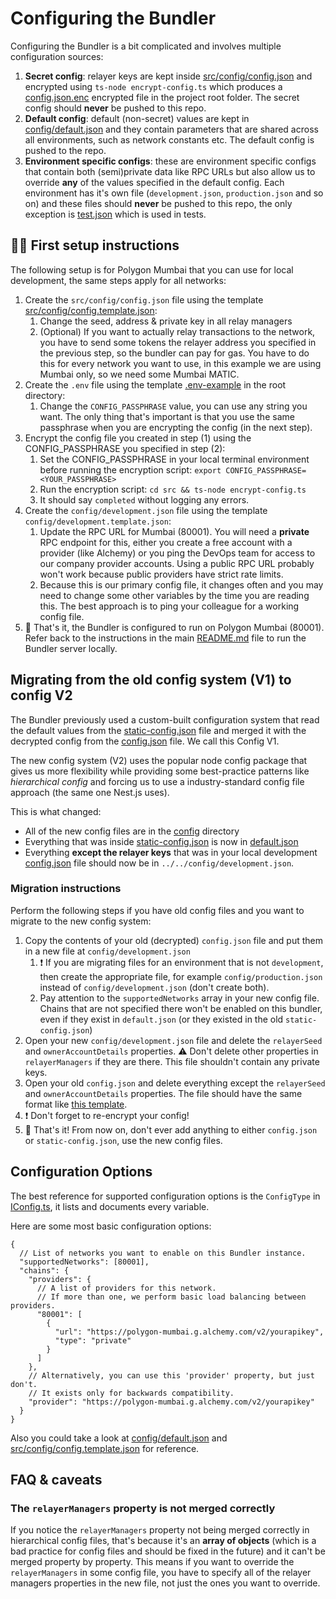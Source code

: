 # Configuring the Bundler

Configuring the Bundler is a bit complicated and involves multiple configuration sources:
1. **Secret config**: relayer keys are kept inside [src/config/config.json](./config.json) and encrypted using `ts-node encrypt-config.ts` which produces a [config.json.enc](../../config.json.enc) encrypted file in the project root folder. The secret config should **never** be pushed to this repo.
2. **Default config**: default (non-secret) values are kept in [config/default.json](../../config/default.json) and they contain parameters that are shared across all environments, such as network constants etc. The default config is pushed to the repo.
3. **Environment specific configs**: these are environment specific configs that contain both (semi)private data like RPC URLs but also allow us to override **any** of the values specified in the default config. Each environment has it's own file (`development.json`, `production.json` and so on) and these files should **never** be pushed to this repo, the only exception is [test.json](../../config/test.json) which is used in tests.

## 👶🏻 First setup instructions

The following setup is for Polygon Mumbai that you can use for local development, the same steps apply for all networks:

1. Create the `src/config/config.json` file using the template [src/config/config.template.json](config.template.json):
   1. Change the seed, address & private key in all relay managers
   2. (Optional) If you want to actually relay transactions to the network, you have to send some tokens the relayer address you specified in the previous step, so the bundler can pay for gas. You have to do this for every network you want to use, in this example we are using Mumbai only, so we need some Mumbai MATIC.
2. Create the `.env` file using the template [.env-example](../../.env-example) in the root directory:
   1. Change the `CONFIG_PASSPHRASE` value, you can use any string you want. The only thing that's important is that you use the same passphrase when you are encrypting the config (in the next step).
3. Encrypt the config file you created in step (1) using the CONFIG_PASSPHRASE you specified in step (2):
   1. Set the CONFIG_PASSPHRASE in your local terminal environment before running the encryption script: `export CONFIG_PASSPHRASE=<YOUR_PASSPHRASE>`
   2. Run the encryption script: `cd src && ts-node encrypt-config.ts`
   3. It should say `completed` without logging any errors.
4. Create the `config/development.json` file using the template `config/development.template.json`:
   1. Update the RPC URL for Mumbai (80001). You will need a **private** RPC endpoint for this, either you create a free account with a provider (like Alchemy) or you ping the DevOps team for access to our company provider accounts. Using a public RPC URL probably won't work because public providers have strict rate limits.
   2. Because this is our primary config file, it changes often and you may need to change some other variables by the time you are reading this. The best approach is to ping your colleague for a working config file.
5. 🎉 That's it, the Bundler is configured to run on Polygon Mumbai (80001). Refer back to the instructions in the main [README.md](../../README.md) file to run the Bundler server locally.

## Migrating from the old config system (V1) to config V2

The Bundler previously used a custom-built configuration system that read the default values from the [static-config.json](./static-config.json) file and merged it with the decrypted config from the [config.json](./config.json) file. We call this Config V1.

The new config system (V2) uses the popular node config package that gives us more flexibility while providing some best-practice patterns like *hierarchical config* and forcing us to use a industry-standard config file approach (the same one Nest.js uses).

This is what changed:
- All of the new config files are in the [config](../../config/) directory
- Everything that was inside [static-config.json](./static-config.json) is now in [default.json](../../config/default.json)
- Everything **except the relayer keys** that was in your local development [config.json](./config.json) file should now be in `../../config/development.json`.

### Migration instructions

Perform the following steps if you have old config files and you want to migrate to the new config system:
1. Copy the contents of your old (decrypted) `config.json` file and put them in a new file at `config/development.json`
   1. ❗ If you are migrating files for an environment that is not `development`, then create the appropriate file, for example `config/production.json` instead of `config/development.json` (don't create both).
   2. Pay attention to the `supportedNetworks` array in your new config file. Chains that are not specified there won't be enabled on this  bundler, even if they exist in `default.json` (or they existed in the old `static-config.json`)
2. Open your new `config/development.json` file and delete the `relayerSeed` and `ownerAccountDetails` properties. ⚠️ Don't delete other properties in `relayerManagers` if they are there. This file shouldn't contain any private keys.
3. Open your old `config.json` and delete everything except the `relayerSeed` and `ownerAccountDetails` properties. The file should have the same format like [this template](./config.template.json).
4. ❗ Don't forget to re-encrypt your config!
5. 🎉 That's it! From now on, don't ever add anything to either `config.json` or `static-config.json`, use the new config files.

## Configuration Options

The best reference for supported configuration options is the `ConfigType` in [IConfig.ts](./interface/IConfig.ts), it lists and documents every variable.

Here are some most basic configuration options:
```
{
  // List of networks you want to enable on this Bundler instance.
  "supportedNetworks": [80001],
  "chains": {
    "providers": {
      // A list of providers for this network.
      // If more than one, we perform basic load balancing between providers.
      "80001": [
        {
          "url": "https://polygon-mumbai.g.alchemy.com/v2/yourapikey",
          "type": "private"
        }
      ]
    },
    // Alternatively, you can use this 'provider' property, but just don't.
    // It exists only for backwards compatibility.
    "provider": "https://polygon-mumbai.g.alchemy.com/v2/yourapikey"
  }
}
```
Also you could take a look at [config/default.json](../../config/default.json) and [src/config/config.template.json](config.template.json) for reference.

## FAQ & caveats

### The `relayerManagers` property is not merged correctly
If you notice the `relayerManagers` property not being merged correctly in hierarchical config files, that's because it's an **array of objects** (which is a bad practice for config files and should be fixed in the future) and it can't be merged property by property.
This means if you want to override the `relayerManagers` in some config file, you have to specify all of the relayer managers properties in the new file, not just the ones you want to override.
